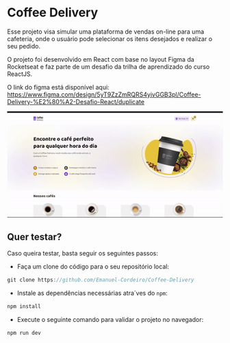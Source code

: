 # Coffee Delivery

Esse projeto visa simular uma plataforma de vendas on-line para uma cafeteria, onde o usuário pode selecionar os itens desejados e realizar o seu pedido. 

O projeto foi desenvolvido em React com base no layout Figma da Rocketseat e faz parte de um desafio da trilha de aprendizado do curso ReactJS. 

O link do figma está disponível aqui: https://www.figma.com/design/5yT9ZzZmRQRS4yivGGB3pl/Coffee-Delivery-%E2%80%A2-Desafio-React/duplicate

![Demonstração do projeto](Demonstration.gif)

## Quer testar?

Caso queira testar, basta seguir os seguintes passos:

- Faça um clone do código para o seu repositório local:
  
```js
git clone https://github.com/Emanuel-Cordeiro/Coffee-Delivery
```

- Instale as dependências necessárias atra´ves do `npm`:

```js
npm install
```

- Execute o seguinte comando para validar o projeto no navegador:

```js
npm run dev
```
